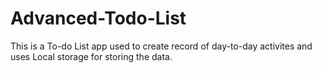 # Advanced-Todo-List
This is a To-do List app used to create record of day-to-day activites and uses Local storage for storing the data.
